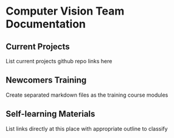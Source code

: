 # Computer Vision Team Documentation

## Current Projects

List current projects github repo links here

## Newcomers Training

Create separated markdown files as the training course modules

## Self-learning Materials

List links directly at this place with appropriate outline to classify 
